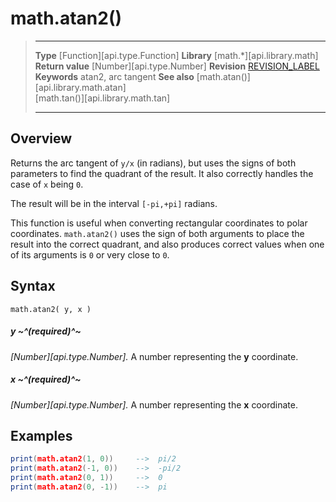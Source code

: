 # math.atan2()

> --------------------- ------------------------------------------------------------------------------------------
> __Type__              [Function][api.type.Function]
> __Library__           [math.*][api.library.math]
> __Return value__      [Number][api.type.Number]
> __Revision__          [REVISION_LABEL](REVISION_URL)
> __Keywords__          atan2, arc tangent
> __See also__          [math.atan()][api.library.math.atan]<br/>[math.tan()][api.library.math.tan]
> --------------------- ------------------------------------------------------------------------------------------


## Overview

Returns the arc tangent of `y/x` (in radians), but uses the signs of both parameters to find the quadrant of the result. It also correctly handles the case of `x` being `0`.

The result will be in the interval `[-pi,+pi]` radians.

This function is useful when converting rectangular coordinates to polar coordinates. `math.atan2()` uses the sign of both arguments to place the result into the correct quadrant, and also produces correct values when one of its arguments is `0` or very close to `0`.

## Syntax

	math.atan2( y, x )

##### y ~^(required)^~
_[Number][api.type.Number]._ A number representing the __y__ coordinate.

##### x ~^(required)^~
_[Number][api.type.Number]._ A number representing the __x__ coordinate.


## Examples

``````lua
print(math.atan2(1, 0))     -->  pi/2
print(math.atan2(-1, 0))    -->  -pi/2
print(math.atan2(0, 1))     -->  0
print(math.atan2(0, -1))    -->  pi
``````
